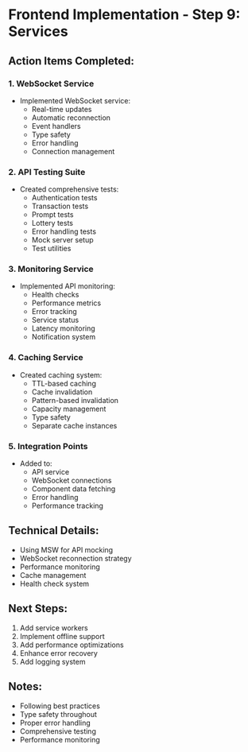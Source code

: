 # Frontend Implementation - Step 9: Services

## Action Items Completed:

### 1. WebSocket Service
- Implemented WebSocket service:
  * Real-time updates
  * Automatic reconnection
  * Event handlers
  * Type safety
  * Error handling
  * Connection management

### 2. API Testing Suite
- Created comprehensive tests:
  * Authentication tests
  * Transaction tests
  * Prompt tests
  * Lottery tests
  * Error handling tests
  * Mock server setup
  * Test utilities

### 3. Monitoring Service
- Implemented API monitoring:
  * Health checks
  * Performance metrics
  * Error tracking
  * Service status
  * Latency monitoring
  * Notification system

### 4. Caching Service
- Created caching system:
  * TTL-based caching
  * Cache invalidation
  * Pattern-based invalidation
  * Capacity management
  * Type safety
  * Separate cache instances

### 5. Integration Points
- Added to:
  * API service
  * WebSocket connections
  * Component data fetching
  * Error handling
  * Performance tracking

## Technical Details:
- Using MSW for API mocking
- WebSocket reconnection strategy
- Performance monitoring
- Cache management
- Health check system

## Next Steps:
1. Add service workers
2. Implement offline support
3. Add performance optimizations
4. Enhance error recovery
5. Add logging system

## Notes:
- Following best practices
- Type safety throughout
- Proper error handling
- Comprehensive testing
- Performance monitoring 